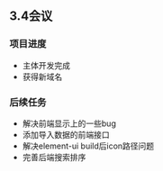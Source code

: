 ## 3.4会议

### 项目进度

- 主体开发完成
- 获得新域名

### 后续任务

- 解决前端显示上的一些bug
- 添加导入数据的前端接口
- 解决element-ui build后icon路径问题
- 完善后端搜索排序